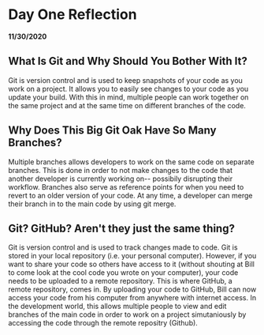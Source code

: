 # Day One Reflection
__11/30/2020__

## What Is Git and Why Should You Bother With It?

Git is version control and is used to keep snapshots of your code as you work on a project. It allows you to easily see changes to your code as you update your build. With this in mind, multiple people can work together on the same project and at the same time on different branches of the code. 
## Why Does This Big Git Oak Have So Many Branches?

Multiple branches allows developers to work on the same code on separate branches. This is done in order to not make changes to the code that another developer is currently working on-- possibily disrupting their workflow. Branches also serve as reference points for when you need to revert to an older version of your code. At any time, a developer can merge their branch in to the main code by using git merge. 

## Git? GitHub? Aren't they just the same thing?

Git is version control and is used to track changes made to code. Git is stored in your local repository (i.e. your personal computer). However, if you want to share your code so others have access to it (without shouting at Bill to come look at the cool code you wrote on your computer), your code needs to be uploaded to a remote repository. This is where GitHub, a remote repository, comes in. By uploading your code to GitHub, Bill can now access your code from his computer from anywhere with internet access. In the development world, this allows multiple people to view and edit branches of the main code in order to work on a project simutaniously by accessing the code through the remote repositry (Github).